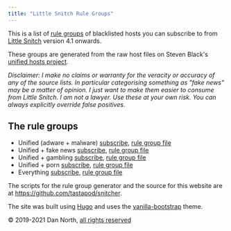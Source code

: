 ```yaml
---
title: "Little Snitch Rule Groups"
---
```


This is a list of [rule groups](https://help.obdev.at/littlesnitch/lsc-rule-group-subscriptions) of blacklisted hosts you can subscribe to from [Little Snitch](https://www.obdev.at/products/littlesnitch/index.html) version 4.1 onwards.

These groups are generated from the raw host files on Steven Black's [unified hosts project](https://github.com/StevenBlack/hosts).

_Disclaimer: I make no claims or warranty for the veracity or accuracy of any of the source lists. In particular categorising something as "fake news" may be a matter of opinion. I just want to make them easier to consume from Little Snitch. I am not a lawyer. Use these at your own risk. You can always explicitly override false positives._

## The rule groups

- Unified (adware + malware) [subscribe][subscribe-unified], [rule group file][download-unified]
- Unified + fake news [subscribe][subscribe-unified-fakenews], [rule group file][download-unified-fakenews]
- Unified + gambling [subscribe][subscribe-unified-gambling], [rule group file][download-unified-gambling]
- Unified + porn [subscribe][subscribe-unified-porn], [rule group file][download-unified-porn]
- Everything [subscribe][subscribe-everything], [rule group file][download-everything]

The scripts for the rule group generator and the source for this website are at https://github.com/tastapod/snitcher.

The site was built using [Hugo](https://gohugo.io/) and uses the [vanilla-bootstrap](https://themes.gohugo.io/vanilla-bootstrap-hugo-theme/) theme.

&copy; 2019-2021 Dan North, [all rights reserved](https://raw.githubusercontent.com/tastapod/snitcher/master/LICENSE)


[subscribe-unified]: x-littlesnitch:subscribe-rules?url=https%3A%2F%2Frules%2Esnitcher%2Edannorth%2Enet%2Funified%2Elsrules
[download-unified]: https://rules.snitcher.dannorth.net/unified.lsrules

[subscribe-unified-fakenews]: x-littlesnitch:subscribe-rules?url=https%3A%2F%2Frules%2Esnitcher%2Edannorth%2Enet%2Ffakenews%2Elsrules
[download-unified-fakenews]: https://rules.snitcher.dannorth.net/fakenews.lsrules

[subscribe-unified-gambling]: x-littlesnitch:subscribe-rules?url=https%3A%2F%2Frules%2Esnitcher%2Edannorth%2Enet%2Fgambling%2Elsrules
[download-unified-gambling]: https://rules.snitcher.dannorth.net/gambling.lsrules

[subscribe-unified-porn]: x-littlesnitch:subscribe-rules?url=https%3A%2F%2Frules%2Esnitcher%2Edannorth%2Enet%2Fporn%2Elsrules
[download-unified-porn]: https://rules.snitcher.dannorth.net/porn.lsrules

[subscribe-everything]: x-littlesnitch:subscribe-rules?url=https%3A%2F%2Frules%2Esnitcher%2Edannorth%2Enet%2Feverything%2Elsrules
[download-everything]: https://rules.snitcher.dannorth.net/everything.lsrules
